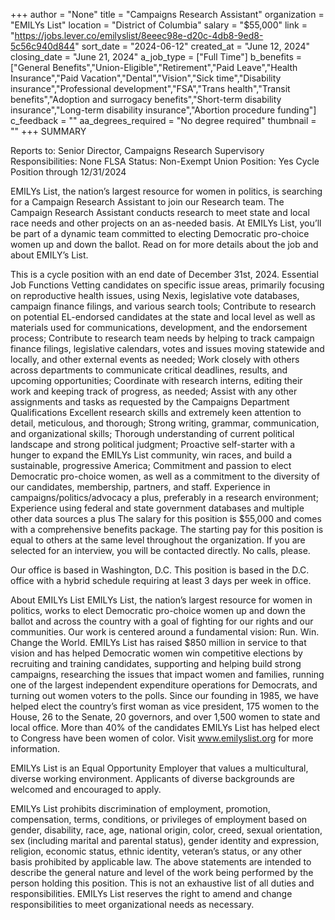 +++
author = "None"
title = "Campaigns Research Assistant"
organization = "EMILYs List"
location = "District of Columbia"
salary = "$55,000"
link = "https://jobs.lever.co/emilyslist/8eeec98e-d20c-4db8-9ed8-5c56c940d844"
sort_date = "2024-06-12"
created_at = "June 12, 2024"
closing_date = "June 21, 2024"
a_job_type = ["Full Time"]
b_benefits = ["General Benefits","Union-Eligible","Retirement","Paid Leave","Health Insurance","Paid Vacation","Dental","Vision","Sick time","Disability insurance","Professional development","FSA","Trans health","Transit benefits","Adoption and surrogacy benefits","Short-term disability insurance","Long-term disability insurance","Abortion procedure funding"]
c_feedback = ""
aa_degrees_required = "No degree required"
thumbnail = ""
+++
SUMMARY

Reports to: Senior Director, Campaigns Research
Supervisory Responsibilities: None 
FLSA Status: Non-Exempt 
Union Position: Yes 
Cycle Position through 12/31/2024

EMILYs List, the nation’s largest resource for women in politics, is searching for a Campaign Research Assistant to join our Research team. The Campaign Research Assistant conducts research to meet state and local race needs and other projects on an as-needed basis. At EMILYs List, you’ll be part of a dynamic team committed to electing Democratic pro-choice women up and down the ballot. Read on for more details about the job and about EMILY’s List. 

This is a cycle position with an end date of December 31st, 2024.
Essential Job Functions
Vetting candidates on specific issue areas, primarily focusing on reproductive health issues, using Nexis, legislative vote databases, campaign finance filings, and various search tools; 
Contribute to research on potential EL-endorsed candidates at the state and local level as well as materials used for communications, development, and the endorsement process; 
Contribute to research team needs by helping to track campaign finance filings, legislative calendars, votes and issues moving statewide and locally, and other external events as needed; 
Work closely with others across departments to communicate critical deadlines, results, and upcoming opportunities; 
Coordinate with research interns, editing their work and keeping track of progress, as needed; 
Assist with any other assignments and tasks as requested by the Campaigns Department
Qualifications
Excellent research skills and extremely keen attention to detail, meticulous, and thorough; 
Strong writing, grammar, communication, and organizational skills; 
Thorough understanding of current political landscape and strong political judgment; 
Proactive self-starter with a hunger to expand the EMILYs List community, win races, and build a sustainable, progressive America; 
Commitment and passion to elect Democratic pro-choice women, as well as a commitment to the diversity of our candidates, membership, partners, and staff. 
Experience in campaigns/politics/advocacy a plus, preferably in a research environment; 
Experience using federal and state government databases and multiple other data sources a plus
The salary for this position is $55,000 and comes with a comprehensive benefits package. The starting pay for this position is equal to others at the same level throughout the organization. If you are selected for an interview, you will be contacted directly. No calls, please.

Our office is based in Washington, D.C. This position is based in the D.C. office with a hybrid schedule requiring at least 3 days per week in office.

About EMILYs List
EMILYs List, the nation’s largest resource for women in politics, works to elect Democratic pro-choice women up and down the ballot and across the country with a goal of fighting for our rights and our communities. Our work is centered around a fundamental vision: Run. Win. Change the World. EMILYs List has raised $850 million in service to that vision and has helped Democratic women win competitive elections by recruiting and training candidates, supporting and helping build strong campaigns, researching the issues that impact women and families, running one of the largest independent expenditure operations for Democrats, and turning out women voters to the polls. Since our founding in 1985, we have helped elect the country’s first woman as vice president, 175 women to the House, 26 to the Senate, 20 governors, and over 1,500 women to state and local office. More than 40% of the candidates EMILYs List has helped elect to Congress have been women of color. Visit www.emilyslist.org for more information.

EMILYs List is an Equal Opportunity Employer that values a multicultural, diverse working environment. Applicants of diverse backgrounds are welcomed and encouraged to apply.

EMILYs List prohibits discrimination of employment, promotion, compensation, terms, conditions, or privileges of employment based on gender, disability, race, age, national origin, color, creed, sexual orientation, sex (including marital and parental status), gender identity and expression, religion, economic status, ethnic identity, veteran’s status, or any other basis prohibited by applicable law. The above statements are intended to describe the general nature and level of the work being performed by the person holding this position.  This is not an exhaustive list of all duties and responsibilities. EMILYs List reserves the right to amend and change responsibilities to meet organizational needs as necessary.
